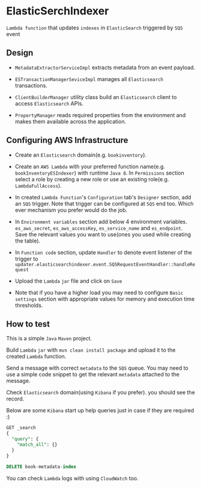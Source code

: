 # ElasticSerchIndexer
`Lambda function` that updates `indexes` in `ElasticSearch` triggered by `SQS` event

## Design
* `MetadataExtractorServiceImpl` extracts metadata from an event payload.

* `ESTransactionManagerSeviceImpl` manages all `Elasticsearch` transactions.

* `ClientBuilderManager` utility class build an `Elasticsearch` client to access `Elasticsearch` APIs.

* `PropertyManager` reads required properties from the environment and makes them available across the application.

## Configuring AWS Infrastructure
* Create an `Elasticsearch` domain(e.g. `bookinventory`).

* Create an `AWS Lambda` with your preferred function name(e.g. `bookInventoryESIndexer`) with runtime `Java 8`. In `Permissions` section select a role by creating a new role or use an existing role(e.g. `LambdaFullAccess`).

* In created `Lambda Function`'s `Configuration` tab's `Designer` section, add an `SQS` trigger. Note that trigger can be configured at `SQS` end too. Which ever mechanism you prefer would do the job.

* In `Environment variables` section add below 4 environment variables.
`es_aws_secret`, `es_aws_accessKey`, `es_service_name` and `es_endpoint`.
Save the relevant values you want to use(ones you used while creating the table).

* In `Function code` section, update `Handler` to denote event listener of the trigger to `updater.elasticsearchindexer.event.SQSRequestEventHandler::handleRequest`

* Upload the `Lambda` `jar` file and click on `Save`

* Note that if you have a higher load you may need to configure `Basic settings` section with appropriate values for memory and execution time thresholds.

## How to test
This is a simple `Java` `Maven` project.

Build `Lambda` `jar` with `mvn clean install package` and upload it to the created `Lambda` function.

Send a message with correct `metadata` to the `SQS` queue. You may need to use a simple code snippet to get the relevant `metadata` attached to the message.

Check `Elasticsearch` domain(using `Kibana` if you prefer). you should see the record.

Below are some `Kibana` start up help queries just in case if they are required :)

```sql
GET _search
{
  "query": {
    "match_all": {}
  }
}
```

```sql
DELETE book-metadata-index
```

You can check `Lambda` logs with using `CloudWatch` too.



